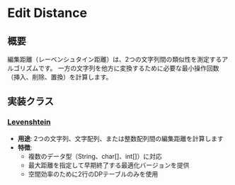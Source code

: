 # Edit Distance

## 概要

編集距離（レーベンシュタイン距離）は、2つの文字列間の類似性を測定するアルゴリズムです。
一方の文字列を他方に変換するために必要な最小操作回数（挿入、削除、置換）を計算します。

## 実装クラス

### [Levenshtein](src/Levenshtein.java)

- **用途**: 2つの文字列、文字配列、または整数配列間の編集距離を計算します
- **特徴**:
	- 複数のデータ型（String、char[]、int[]）に対応
	- 最大距離を指定して早期終了する最適化バージョンを提供
	- 空間効率のために2行のDPテーブルのみを使用
